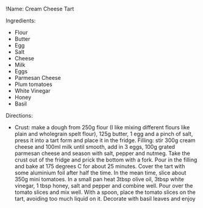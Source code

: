 !Name: Cream Cheese Tart

Ingredients:
- Flour
- Butter
- Egg
- Salt
- Cheese
- Milk
- Eggs
- Parmesan Cheese
- Plum tomatoes
- White Vinegar
- Honey
- Basil

Directions:
- Crust: make a dough from 250g flour (I like mixing different flours like plain and wholegrain spelt flour), 125g butter, 1 egg and a pinch of salt, press it into a tart form and place it in the fridge. Filling: stir 300g cream cheese and 100ml milk until smooth, add in 3 eggs, 100g grated parmesan cheese and season with salt, pepper and nutmeg. Take the crust out of the fridge and prick the bottom with a fork. Pour in the filling and bake at 175 degrees C for about 25 minutes. Cover the tart with some aluminium foil after half the time. In the mean time, slice about 350g mini tomatoes. In a small pan heat 3tbsp olive oil, 3tbsp white vinegar, 1 tbsp honey, salt and pepper and combine well. Pour over the tomato slices and mix well. With a spoon, place the tomato slices on the tart, avoiding too much liquid on it. Decorate with basil leaves and enjoy
